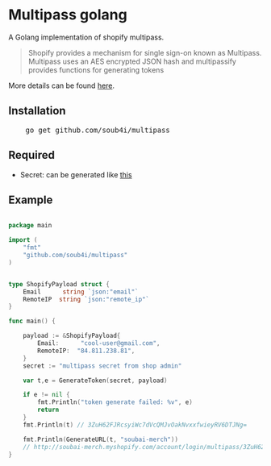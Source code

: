 # Multipass golang

A Golang implementation of shopify multipass.

> Shopify provides a mechanism for single sign-on known as Multipass. Multipass uses an AES encrypted JSON hash and multipassify provides functions for generating tokens

More details can be found [here](http://docs.shopify.com/api/tutorials/multipass-login).

## Installation

<pre>
    go get github.com/soub4i/multipass
</pre>

## Required

- Secret: can be generated like [this](https://shopify.dev/api/multipass#requirements)

## Example

```go

package main

import (
	"fmt"
	"github.com/soub4i/multipass"
)


type ShopifyPayload struct {
    Email      string `json:"email"`
    RemoteIP  string `json:"remote_ip"`
}

func main() {

    payload := &ShopifyPayload{
        Email:      "cool-user@gmail.com",
        RemoteIP:  "84.811.238.81",
    }
    secret := "multipass secret from shop admin"

    var t,e = GenerateToken(secret, payload)

    if e != nil {
        fmt.Println("token generate failed: %v", e)
        return
    }
    fmt.Println(t) // 3ZuH62FJRcsyiWc7dVcQMJvOakNvxxfwieyRV6DTJNg=

    fmt.Println(GenerateURL(t, "soubai-merch"))
    // http://soubai-merch.myshopify.com/account/login/multipass/3ZuH62FJRcsyiWc7dVcQMJvOakNvxxfwieyRV6DTJNg=
}
```

